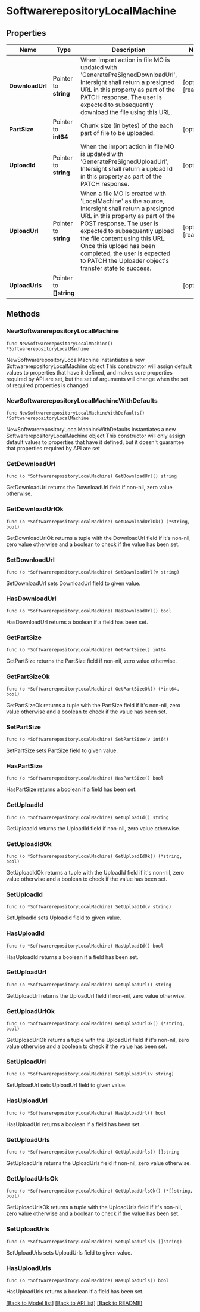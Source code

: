 # SoftwarerepositoryLocalMachine

## Properties

Name | Type | Description | Notes
------------ | ------------- | ------------- | -------------
**DownloadUrl** | Pointer to **string** | When import action in file MO is updated with &#39;GeneratePreSignedDownloadUrl&#39;, Intersight shall return a presigned URL in this property as part of the PATCH response. The user is expected to subsequently download the file using this URL. | [optional] [readonly] 
**PartSize** | Pointer to **int64** | Chunk size (in bytes) of the each part of file to be uploaded. | [optional] 
**UploadId** | Pointer to **string** | When the import action in file MO is updated with &#39;GeneratePreSignedUploadUrl&#39;, Intersight shall return a upload Id in this property as part of the PATCH response. | [optional] 
**UploadUrl** | Pointer to **string** | When a file MO is created with &#39;LocalMachine&#39; as the source, Intersight shall return a presigned URL in this property as part of the POST response. The user is expected to subsequently upload the file content using this URL. Once this upload has been completed, the user is expected to PATCH the Uploader object&#39;s transfer state to success. | [optional] [readonly] 
**UploadUrls** | Pointer to **[]string** |  | [optional] 

## Methods

### NewSoftwarerepositoryLocalMachine

`func NewSoftwarerepositoryLocalMachine() *SoftwarerepositoryLocalMachine`

NewSoftwarerepositoryLocalMachine instantiates a new SoftwarerepositoryLocalMachine object
This constructor will assign default values to properties that have it defined,
and makes sure properties required by API are set, but the set of arguments
will change when the set of required properties is changed

### NewSoftwarerepositoryLocalMachineWithDefaults

`func NewSoftwarerepositoryLocalMachineWithDefaults() *SoftwarerepositoryLocalMachine`

NewSoftwarerepositoryLocalMachineWithDefaults instantiates a new SoftwarerepositoryLocalMachine object
This constructor will only assign default values to properties that have it defined,
but it doesn't guarantee that properties required by API are set

### GetDownloadUrl

`func (o *SoftwarerepositoryLocalMachine) GetDownloadUrl() string`

GetDownloadUrl returns the DownloadUrl field if non-nil, zero value otherwise.

### GetDownloadUrlOk

`func (o *SoftwarerepositoryLocalMachine) GetDownloadUrlOk() (*string, bool)`

GetDownloadUrlOk returns a tuple with the DownloadUrl field if it's non-nil, zero value otherwise
and a boolean to check if the value has been set.

### SetDownloadUrl

`func (o *SoftwarerepositoryLocalMachine) SetDownloadUrl(v string)`

SetDownloadUrl sets DownloadUrl field to given value.

### HasDownloadUrl

`func (o *SoftwarerepositoryLocalMachine) HasDownloadUrl() bool`

HasDownloadUrl returns a boolean if a field has been set.

### GetPartSize

`func (o *SoftwarerepositoryLocalMachine) GetPartSize() int64`

GetPartSize returns the PartSize field if non-nil, zero value otherwise.

### GetPartSizeOk

`func (o *SoftwarerepositoryLocalMachine) GetPartSizeOk() (*int64, bool)`

GetPartSizeOk returns a tuple with the PartSize field if it's non-nil, zero value otherwise
and a boolean to check if the value has been set.

### SetPartSize

`func (o *SoftwarerepositoryLocalMachine) SetPartSize(v int64)`

SetPartSize sets PartSize field to given value.

### HasPartSize

`func (o *SoftwarerepositoryLocalMachine) HasPartSize() bool`

HasPartSize returns a boolean if a field has been set.

### GetUploadId

`func (o *SoftwarerepositoryLocalMachine) GetUploadId() string`

GetUploadId returns the UploadId field if non-nil, zero value otherwise.

### GetUploadIdOk

`func (o *SoftwarerepositoryLocalMachine) GetUploadIdOk() (*string, bool)`

GetUploadIdOk returns a tuple with the UploadId field if it's non-nil, zero value otherwise
and a boolean to check if the value has been set.

### SetUploadId

`func (o *SoftwarerepositoryLocalMachine) SetUploadId(v string)`

SetUploadId sets UploadId field to given value.

### HasUploadId

`func (o *SoftwarerepositoryLocalMachine) HasUploadId() bool`

HasUploadId returns a boolean if a field has been set.

### GetUploadUrl

`func (o *SoftwarerepositoryLocalMachine) GetUploadUrl() string`

GetUploadUrl returns the UploadUrl field if non-nil, zero value otherwise.

### GetUploadUrlOk

`func (o *SoftwarerepositoryLocalMachine) GetUploadUrlOk() (*string, bool)`

GetUploadUrlOk returns a tuple with the UploadUrl field if it's non-nil, zero value otherwise
and a boolean to check if the value has been set.

### SetUploadUrl

`func (o *SoftwarerepositoryLocalMachine) SetUploadUrl(v string)`

SetUploadUrl sets UploadUrl field to given value.

### HasUploadUrl

`func (o *SoftwarerepositoryLocalMachine) HasUploadUrl() bool`

HasUploadUrl returns a boolean if a field has been set.

### GetUploadUrls

`func (o *SoftwarerepositoryLocalMachine) GetUploadUrls() []string`

GetUploadUrls returns the UploadUrls field if non-nil, zero value otherwise.

### GetUploadUrlsOk

`func (o *SoftwarerepositoryLocalMachine) GetUploadUrlsOk() (*[]string, bool)`

GetUploadUrlsOk returns a tuple with the UploadUrls field if it's non-nil, zero value otherwise
and a boolean to check if the value has been set.

### SetUploadUrls

`func (o *SoftwarerepositoryLocalMachine) SetUploadUrls(v []string)`

SetUploadUrls sets UploadUrls field to given value.

### HasUploadUrls

`func (o *SoftwarerepositoryLocalMachine) HasUploadUrls() bool`

HasUploadUrls returns a boolean if a field has been set.


[[Back to Model list]](../README.md#documentation-for-models) [[Back to API list]](../README.md#documentation-for-api-endpoints) [[Back to README]](../README.md)



